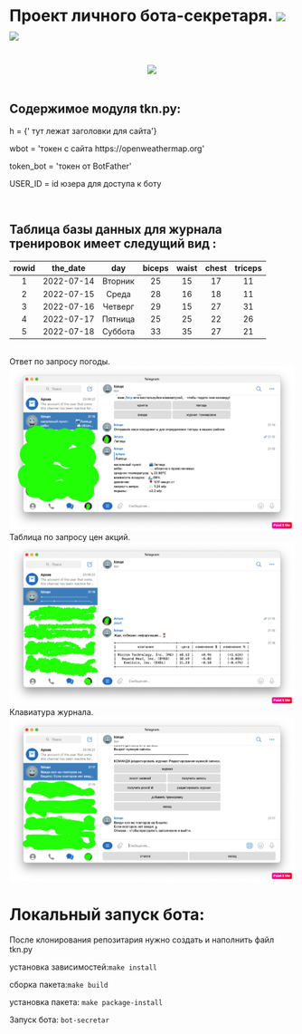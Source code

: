 <h1>Проект личного бота-секретаря.    <img src='https://img.shields.io/badge/bot secretary-A--V--tor-blue?logo=telegram&logoColor=white&style=flat'/>    <img src='https://komarev.com/ghpvc/?username=A-V-tor'/></h1>
<br>
<div id="header" align="center">
<img src='https://media.giphy.com/media/wlR4kWTnwEyY8RwHKM/giphy.gif' width="100"/>
</div>
<br>
<h2></h2>
<h2>Содержимое модуля tkn.py:</h2>

<p>h = {' тут лежат заголовки для сайта'}</p>
<p>wbot = 'токен с сайта https://openweathermap.org'</p>
<p>token_bot = 'токен от BotFather'</p>
<p>USER_ID = id юзера для доступа к боту</p>
<br>

<h2>Таблица базы данных для журнала тренировок имеет следущий вид :</h2>

| rowid | the_date | day | biceps | waist | chest | triceps |
| :---: | :---: | :---: | :---: | :---: | :---: | :---: |
| 1 | 2022-07-14 | Вторник | 25 | 15 | 17 | 11 |
| 2 | 2022-07-15 | Среда | 28 | 16 | 18 | 11 |
| 3 | 2022-07-16 | Четверг | 29 | 15 | 27 | 31 |
| 4 | 2022-07-17 | Пятница | 25 | 25 | 22 | 26 |
| 5 | 2022-07-18 | Суббота | 33 | 35 | 27 | 21 |

</br>
Ответ по запросу погоды.
<img src="https://github.com/A-V-tor/Bot-secretar/blob/main/weat.png">
</br>
Таблица по запросу цен акций.
<img src="https://github.com/A-V-tor/Bot-secretar/blob/main/market.png">
</br>
Клавиатура журнала.
<img src="https://github.com/A-V-tor/Bot-secretar/blob/main/keyj.png">
</br>

# Локальный запуск бота:
После клонирования репозитария нужно создать и наполнить файл tkn.py

установка зависимостей:```make install```

сборка пакета:```make build```

установка пакета: ```make package-install```

Запуск бота: ```bot-secretar```


